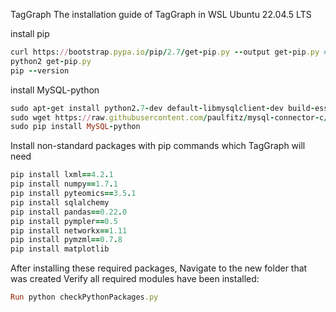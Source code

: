 TagGraph
The installation guide of TagGraph in WSL Ubuntu 22.04.5 LTS

install pip
```rb
curl https://bootstrap.pypa.io/pip/2.7/get-pip.py --output get-pip.py # Fetch get-pip.py for python 2.7 
python2 get-pip.py
pip --version
```

install MySQL-python
```rb
sudo apt-get install python2.7-dev default-libmysqlclient-dev build-essential
sudo wget https://raw.githubusercontent.com/paulfitz/mysql-connector-c/master/include/my_config.h -O /usr/include/mysql/my_config.h
sudo pip install MySQL-python
```

Install non-standard packages with pip commands which TagGraph will need
```rb
pip install lxml==4.2.1
pip install numpy==1.7.1
pip install pyteomics==3.5.1
pip install sqlalchemy
pip install pandas==0.22.0
pip install pympler==0.5
pip install networkx==1.11
pip install pymzml==0.7.8
pip install matplotlib
```

After installing these required packages, Navigate to the new folder that was created
Verify all required modules have been installed:
```rb
Run python checkPythonPackages.py
```



